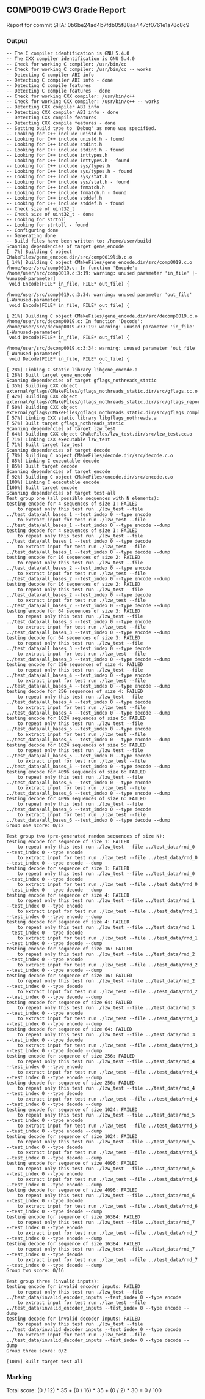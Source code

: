 ## COMP0019 CW3 Grade Report
Report for commit SHA: 0b6be24ad4b7fdb05f88aa447cf0761e1a78c8c9

### Output


    -- The C compiler identification is GNU 5.4.0
    -- The CXX compiler identification is GNU 5.4.0
    -- Check for working C compiler: /usr/bin/cc
    -- Check for working C compiler: /usr/bin/cc -- works
    -- Detecting C compiler ABI info
    -- Detecting C compiler ABI info - done
    -- Detecting C compile features
    -- Detecting C compile features - done
    -- Check for working CXX compiler: /usr/bin/c++
    -- Check for working CXX compiler: /usr/bin/c++ -- works
    -- Detecting CXX compiler ABI info
    -- Detecting CXX compiler ABI info - done
    -- Detecting CXX compile features
    -- Detecting CXX compile features - done
    -- Setting build type to 'Debug' as none was specified.
    -- Looking for C++ include unistd.h
    -- Looking for C++ include unistd.h - found
    -- Looking for C++ include stdint.h
    -- Looking for C++ include stdint.h - found
    -- Looking for C++ include inttypes.h
    -- Looking for C++ include inttypes.h - found
    -- Looking for C++ include sys/types.h
    -- Looking for C++ include sys/types.h - found
    -- Looking for C++ include sys/stat.h
    -- Looking for C++ include sys/stat.h - found
    -- Looking for C++ include fnmatch.h
    -- Looking for C++ include fnmatch.h - found
    -- Looking for C++ include stddef.h
    -- Looking for C++ include stddef.h - found
    -- Check size of uint32_t
    -- Check size of uint32_t - done
    -- Looking for strtoll
    -- Looking for strtoll - found
    -- Configuring done
    -- Generating done
    -- Build files have been written to: /home/user/build
    Scanning dependencies of target gene_encode
    [  7%] Building C object CMakeFiles/gene_encode.dir/src/comp0019lib.c.o
    [ 14%] Building C object CMakeFiles/gene_encode.dir/src/comp0019.c.o
    /home/user/src/comp0019.c: In function 'Encode':
    /home/user/src/comp0019.c:3:19: warning: unused parameter 'in_file' [-Wunused-parameter]
     void Encode(FILE* in_file, FILE* out_file) {
                       ^
    /home/user/src/comp0019.c:3:34: warning: unused parameter 'out_file' [-Wunused-parameter]
     void Encode(FILE* in_file, FILE* out_file) {
                                      ^
    [ 21%] Building C object CMakeFiles/gene_encode.dir/src/decomp0019.c.o
    /home/user/src/decomp0019.c: In function 'Decode':
    /home/user/src/decomp0019.c:3:19: warning: unused parameter 'in_file' [-Wunused-parameter]
     void Decode(FILE* in_file, FILE* out_file) {
                       ^
    /home/user/src/decomp0019.c:3:34: warning: unused parameter 'out_file' [-Wunused-parameter]
     void Decode(FILE* in_file, FILE* out_file) {
                                      ^
    [ 28%] Linking C static library libgene_encode.a
    [ 28%] Built target gene_encode
    Scanning dependencies of target gflags_nothreads_static
    [ 35%] Building CXX object external/gflags/CMakeFiles/gflags_nothreads_static.dir/src/gflags.cc.o
    [ 42%] Building CXX object external/gflags/CMakeFiles/gflags_nothreads_static.dir/src/gflags_reporting.cc.o
    [ 50%] Building CXX object external/gflags/CMakeFiles/gflags_nothreads_static.dir/src/gflags_completions.cc.o
    [ 57%] Linking CXX static library libgflags_nothreads.a
    [ 57%] Built target gflags_nothreads_static
    Scanning dependencies of target lzw_test
    [ 64%] Building CXX object CMakeFiles/lzw_test.dir/src/lzw_test.cc.o
    [ 71%] Linking CXX executable lzw_test
    [ 71%] Built target lzw_test
    Scanning dependencies of target decode
    [ 78%] Building C object CMakeFiles/decode.dir/src/decode.c.o
    [ 85%] Linking C executable decode
    [ 85%] Built target decode
    Scanning dependencies of target encode
    [ 92%] Building C object CMakeFiles/encode.dir/src/encode.c.o
    [100%] Linking C executable encode
    [100%] Built target encode
    Scanning dependencies of target test-all
    Test group one (all possible sequences with N elements):
    testing encode for 4 sequences of size 1: FAILED
    	to repeat only this test run ./lzw_test --file ../test_data/all_bases_1 --test_index 0 --type encode
    	to extract input for test run ./lzw_test --file ../test_data/all_bases_1 --test_index 0 --type encode --dump
    testing decode for 4 sequences of size 1: FAILED
    	to repeat only this test run ./lzw_test --file ../test_data/all_bases_1 --test_index 0 --type decode
    	to extract input for test run ./lzw_test --file ../test_data/all_bases_1 --test_index 0 --type decode --dump
    testing encode for 16 sequences of size 2: FAILED
    	to repeat only this test run ./lzw_test --file ../test_data/all_bases_2 --test_index 0 --type encode
    	to extract input for test run ./lzw_test --file ../test_data/all_bases_2 --test_index 0 --type encode --dump
    testing decode for 16 sequences of size 2: FAILED
    	to repeat only this test run ./lzw_test --file ../test_data/all_bases_2 --test_index 0 --type decode
    	to extract input for test run ./lzw_test --file ../test_data/all_bases_2 --test_index 0 --type decode --dump
    testing encode for 64 sequences of size 3: FAILED
    	to repeat only this test run ./lzw_test --file ../test_data/all_bases_3 --test_index 0 --type encode
    	to extract input for test run ./lzw_test --file ../test_data/all_bases_3 --test_index 0 --type encode --dump
    testing decode for 64 sequences of size 3: FAILED
    	to repeat only this test run ./lzw_test --file ../test_data/all_bases_3 --test_index 0 --type decode
    	to extract input for test run ./lzw_test --file ../test_data/all_bases_3 --test_index 0 --type decode --dump
    testing encode for 256 sequences of size 4: FAILED
    	to repeat only this test run ./lzw_test --file ../test_data/all_bases_4 --test_index 0 --type encode
    	to extract input for test run ./lzw_test --file ../test_data/all_bases_4 --test_index 0 --type encode --dump
    testing decode for 256 sequences of size 4: FAILED
    	to repeat only this test run ./lzw_test --file ../test_data/all_bases_4 --test_index 0 --type decode
    	to extract input for test run ./lzw_test --file ../test_data/all_bases_4 --test_index 0 --type decode --dump
    testing encode for 1024 sequences of size 5: FAILED
    	to repeat only this test run ./lzw_test --file ../test_data/all_bases_5 --test_index 0 --type encode
    	to extract input for test run ./lzw_test --file ../test_data/all_bases_5 --test_index 0 --type encode --dump
    testing decode for 1024 sequences of size 5: FAILED
    	to repeat only this test run ./lzw_test --file ../test_data/all_bases_5 --test_index 0 --type decode
    	to extract input for test run ./lzw_test --file ../test_data/all_bases_5 --test_index 0 --type decode --dump
    testing encode for 4096 sequences of size 6: FAILED
    	to repeat only this test run ./lzw_test --file ../test_data/all_bases_6 --test_index 0 --type encode
    	to extract input for test run ./lzw_test --file ../test_data/all_bases_6 --test_index 0 --type encode --dump
    testing decode for 4096 sequences of size 6: FAILED
    	to repeat only this test run ./lzw_test --file ../test_data/all_bases_6 --test_index 0 --type decode
    	to extract input for test run ./lzw_test --file ../test_data/all_bases_6 --test_index 0 --type decode --dump
    Group one score: 0/12
    
    Test group two (pre-generated random sequences of size N):
    testing encode for sequence of size 1: FAILED
    	to repeat only this test run ./lzw_test --file ../test_data/rnd_0 --test_index 0 --type encode
    	to extract input for test run ./lzw_test --file ../test_data/rnd_0 --test_index 0 --type encode --dump
    testing decode for sequence of size 1: FAILED
    	to repeat only this test run ./lzw_test --file ../test_data/rnd_0 --test_index 0 --type decode
    	to extract input for test run ./lzw_test --file ../test_data/rnd_0 --test_index 0 --type decode --dump
    testing encode for sequence of size 4: FAILED
    	to repeat only this test run ./lzw_test --file ../test_data/rnd_1 --test_index 0 --type encode
    	to extract input for test run ./lzw_test --file ../test_data/rnd_1 --test_index 0 --type encode --dump
    testing decode for sequence of size 4: FAILED
    	to repeat only this test run ./lzw_test --file ../test_data/rnd_1 --test_index 0 --type decode
    	to extract input for test run ./lzw_test --file ../test_data/rnd_1 --test_index 0 --type decode --dump
    testing encode for sequence of size 16: FAILED
    	to repeat only this test run ./lzw_test --file ../test_data/rnd_2 --test_index 0 --type encode
    	to extract input for test run ./lzw_test --file ../test_data/rnd_2 --test_index 0 --type encode --dump
    testing decode for sequence of size 16: FAILED
    	to repeat only this test run ./lzw_test --file ../test_data/rnd_2 --test_index 0 --type decode
    	to extract input for test run ./lzw_test --file ../test_data/rnd_2 --test_index 0 --type decode --dump
    testing encode for sequence of size 64: FAILED
    	to repeat only this test run ./lzw_test --file ../test_data/rnd_3 --test_index 0 --type encode
    	to extract input for test run ./lzw_test --file ../test_data/rnd_3 --test_index 0 --type encode --dump
    testing decode for sequence of size 64: FAILED
    	to repeat only this test run ./lzw_test --file ../test_data/rnd_3 --test_index 0 --type decode
    	to extract input for test run ./lzw_test --file ../test_data/rnd_3 --test_index 0 --type decode --dump
    testing encode for sequence of size 256: FAILED
    	to repeat only this test run ./lzw_test --file ../test_data/rnd_4 --test_index 0 --type encode
    	to extract input for test run ./lzw_test --file ../test_data/rnd_4 --test_index 0 --type encode --dump
    testing decode for sequence of size 256: FAILED
    	to repeat only this test run ./lzw_test --file ../test_data/rnd_4 --test_index 0 --type decode
    	to extract input for test run ./lzw_test --file ../test_data/rnd_4 --test_index 0 --type decode --dump
    testing encode for sequence of size 1024: FAILED
    	to repeat only this test run ./lzw_test --file ../test_data/rnd_5 --test_index 0 --type encode
    	to extract input for test run ./lzw_test --file ../test_data/rnd_5 --test_index 0 --type encode --dump
    testing decode for sequence of size 1024: FAILED
    	to repeat only this test run ./lzw_test --file ../test_data/rnd_5 --test_index 0 --type decode
    	to extract input for test run ./lzw_test --file ../test_data/rnd_5 --test_index 0 --type decode --dump
    testing encode for sequence of size 4096: FAILED
    	to repeat only this test run ./lzw_test --file ../test_data/rnd_6 --test_index 0 --type encode
    	to extract input for test run ./lzw_test --file ../test_data/rnd_6 --test_index 0 --type encode --dump
    testing decode for sequence of size 4096: FAILED
    	to repeat only this test run ./lzw_test --file ../test_data/rnd_6 --test_index 0 --type decode
    	to extract input for test run ./lzw_test --file ../test_data/rnd_6 --test_index 0 --type decode --dump
    testing encode for sequence of size 16384: FAILED
    	to repeat only this test run ./lzw_test --file ../test_data/rnd_7 --test_index 0 --type encode
    	to extract input for test run ./lzw_test --file ../test_data/rnd_7 --test_index 0 --type encode --dump
    testing decode for sequence of size 16384: FAILED
    	to repeat only this test run ./lzw_test --file ../test_data/rnd_7 --test_index 0 --type decode
    	to extract input for test run ./lzw_test --file ../test_data/rnd_7 --test_index 0 --type decode --dump
    Group two score: 0/16
    
    Test group three (invalid inputs):
    testing encode for invalid encoder inputs: FAILED
    	to repeat only this test run ./lzw_test --file ../test_data/invalid_encoder_inputs --test_index 0 --type encode
    	to extract input for test run ./lzw_test --file ../test_data/invalid_encoder_inputs --test_index 0 --type encode --dump
    testing decode for invalid decoder inputs: FAILED
    	to repeat only this test run ./lzw_test --file ../test_data/invalid_decoder_inputs --test_index 0 --type decode
    	to extract input for test run ./lzw_test --file ../test_data/invalid_decoder_inputs --test_index 0 --type decode --dump
    Group three score: 0/2
    
    [100%] Built target test-all
    


### Marking

Total score: (0 / 12) * 35 + (0 / 16) * 35 + (0 / 2) * 30 = 0 / 100

